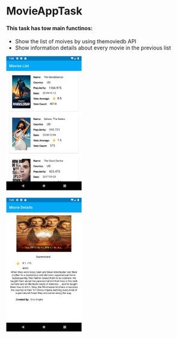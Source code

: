 # MovieAppTask
<div>
  <h4>This task has tow main functinos:</h4>
  <ul>
  <li>Show the list of moives by using themoviedb API</li>
  <li>Show information details about every movie in the previous list</li>
  </ul>
  <img width="200" src="/app/src/main/res/drawable/movie_list.png"/>
  <br/><br/>
  <img width="200" src="/app/src/main/res/drawable/movie_details.png"/>
</div>
